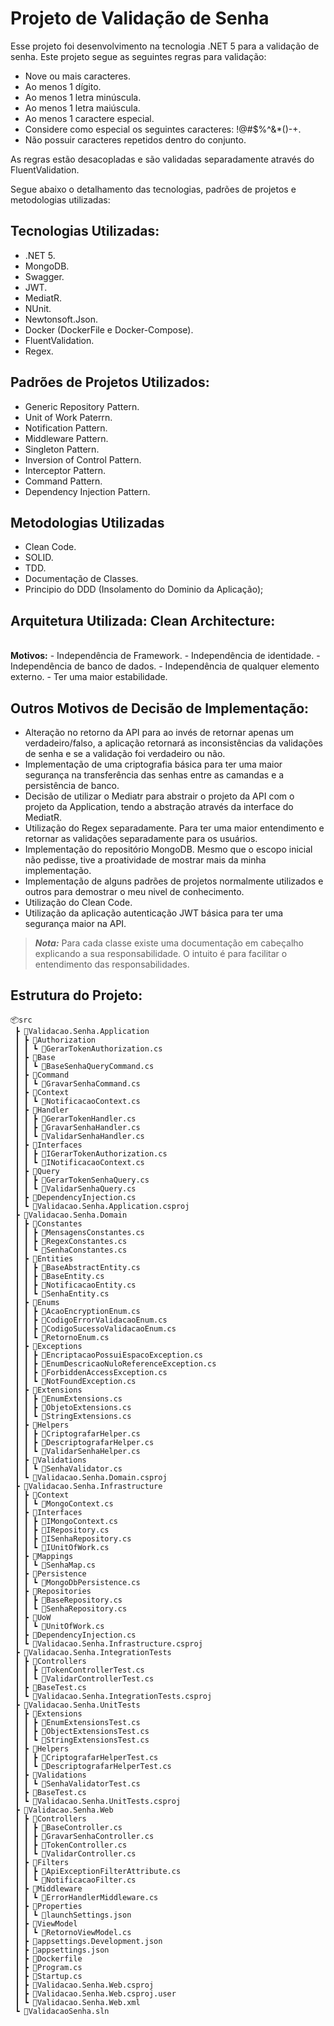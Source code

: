 # Projeto de Validação de Senha

Esse projeto foi desenvolvimento na tecnologia .NET 5 para a validação de senha. Este projeto segue as seguintes regras para validação:

- Nove ou mais caracteres.
- Ao menos 1 dígito.
- Ao menos 1 letra minúscula.
- Ao menos 1 letra maiúscula.
- Ao menos 1 caractere especial.
- Considere como especial os seguintes caracteres: !@#$%^&*()-+.
- Não possuir caracteres repetidos dentro do conjunto.

As regras estão desacopladas e são validadas separadamente através do FluentValidation. 

Segue abaixo o detalhamento das tecnologias, padrões de projetos e metodologias utilizadas:

## Tecnologias Utilizadas: ##

 - .NET 5.
 - MongoDB.
 - Swagger.
 - JWT.
 - MediatR.
 - NUnit.
 - Newtonsoft.Json.
 - Docker (DockerFile e Docker-Compose).
 - FluentValidation.
 - Regex.

 ## Padrões de Projetos Utilizados: ##
 - Generic Repository Pattern.
 - Unit of Work Paterrn.
 - Notification Pattern.
 - Middleware Pattern.
 - Singleton Pattern.
 - Inversion of Control Pattern.
 - Interceptor Pattern.
 - Command Pattern.
 - Dependency Injection Pattern.

  ## Metodologias Utilizadas ##
  - Clean Code.
  - SOLID.
  - TDD.
  - Documentação de Classes.
  - Principio do DDD (Insolamento do Dominio da Aplicação);

## Arquitetura Utilizada: Clean Architecture: ##
</br>
<b>Motivos:</b>
- Independência de Framework.
- Independência de identidade.
- Independência de banco de dados.
- Independência de qualquer elemento externo.
- Ter uma maior estabilidade.

## Outros Motivos de Decisão de Implementação: ##
 - Alteração no retorno da API para ao invés de retornar apenas um verdadeiro/falso, a aplicação retornará as inconsistências da validações de senha e se a validação foi verdadeiro ou não.
 - Implementação de uma criptografia básica para ter uma maior segurança na transferência das senhas entre as camandas e a persistência de banco. 
 - Decisão de utilizar o Mediatr para abstrair o projeto da API com o projeto da Application, tendo a abstração através da interface do MediatR.
- Utilização do Regex separadamente. Para ter uma maior entendimento e retornar as validações separadamente para os usuários. 
- Implementação do repositório MongoDB. Mesmo que o escopo inicial não pedisse, tive a proatividade de mostrar mais da minha implementação.
- Implementação de alguns padrões de projetos normalmente utilizados e outros para demostrar o meu nivel de conhecimento.
- Utilização do Clean Code.
- Utilização da aplicação autenticação JWT básica para ter uma segurança maior na API.


> **_Nota:_** Para cada classe existe uma documentação em cabeçalho explicando a sua responsabilidade. O intuito é para facilitar o entendimento das responsabilidades.

## Estrutura do Projeto: ##


```
📦src
 ┣ 📂Validacao.Senha.Application 
 ┃ ┣ 📂Authorization
 ┃ ┃ ┗ 📜GerarTokenAuthorization.cs
 ┃ ┣ 📂Base
 ┃ ┃ ┗ 📜BaseSenhaQueryCommand.cs
 ┃ ┣ 📂Command
 ┃ ┃ ┗ 📜GravarSenhaCommand.cs
 ┃ ┣ 📂Context
 ┃ ┃ ┗ 📜NotificacaoContext.cs
 ┃ ┣ 📂Handler
 ┃ ┃ ┣ 📜GerarTokenHandler.cs
 ┃ ┃ ┣ 📜GravarSenhaHandler.cs
 ┃ ┃ ┗ 📜ValidarSenhaHandler.cs
 ┃ ┣ 📂Interfaces
 ┃ ┃ ┣ 📜IGerarTokenAuthorization.cs
 ┃ ┃ ┗ 📜INotificacaoContext.cs
 ┃ ┣ 📂Query
 ┃ ┃ ┣ 📜GerarTokenSenhaQuery.cs
 ┃ ┃ ┗ 📜ValidarSenhaQuery.cs
 ┃ ┣ 📜DependencyInjection.cs
 ┃ ┗ 📜Validacao.Senha.Application.csproj
 ┣ 📂Validacao.Senha.Domain
 ┃ ┣ 📂Constantes
 ┃ ┃ ┣ 📜MensagensConstantes.cs
 ┃ ┃ ┣ 📜RegexConstantes.cs
 ┃ ┃ ┗ 📜SenhaConstantes.cs
 ┃ ┣ 📂Entities
 ┃ ┃ ┣ 📜BaseAbstractEntity.cs
 ┃ ┃ ┣ 📜BaseEntity.cs
 ┃ ┃ ┣ 📜NotificacaoEntity.cs
 ┃ ┃ ┗ 📜SenhaEntity.cs
 ┃ ┣ 📂Enums
 ┃ ┃ ┣ 📜AcaoEncryptionEnum.cs
 ┃ ┃ ┣ 📜CodigoErrorValidacaoEnum.cs
 ┃ ┃ ┣ 📜CodigoSucessoValidacaoEnum.cs
 ┃ ┃ ┗ 📜RetornoEnum.cs
 ┃ ┣ 📂Exceptions
 ┃ ┃ ┣ 📜EncriptacaoPossuiEspacoException.cs
 ┃ ┃ ┣ 📜EnumDescricaoNuloReferenceException.cs
 ┃ ┃ ┣ 📜ForbiddenAccessException.cs
 ┃ ┃ ┗ 📜NotFoundException.cs
 ┃ ┣ 📂Extensions
 ┃ ┃ ┣ 📜EnumExtensions.cs
 ┃ ┃ ┣ 📜ObjetoExtensions.cs
 ┃ ┃ ┗ 📜StringExtensions.cs
 ┃ ┣ 📂Helpers
 ┃ ┃ ┣ 📜CriptografarHelper.cs
 ┃ ┃ ┣ 📜DescriptografarHelper.cs
 ┃ ┃ ┗ 📜ValidarSenhaHelper.cs
 ┃ ┣ 📂Validations
 ┃ ┃ ┗ 📜SenhaValidator.cs
 ┃ ┗ 📜Validacao.Senha.Domain.csproj
 ┣ 📂Validacao.Senha.Infrastructure
 ┃ ┣ 📂Context
 ┃ ┃ ┗ 📜MongoContext.cs
 ┃ ┣ 📂Interfaces
 ┃ ┃ ┣ 📜IMongoContext.cs
 ┃ ┃ ┣ 📜IRepository.cs
 ┃ ┃ ┣ 📜ISenhaRepository.cs
 ┃ ┃ ┗ 📜IUnitOfWork.cs
 ┃ ┣ 📂Mappings
 ┃ ┃ ┗ 📜SenhaMap.cs
 ┃ ┣ 📂Persistence
 ┃ ┃ ┗ 📜MongoDbPersistence.cs
 ┃ ┣ 📂Repositories
 ┃ ┃ ┣ 📜BaseRepository.cs
 ┃ ┃ ┗ 📜SenhaRepository.cs
 ┃ ┣ 📂UoW
 ┃ ┃ ┗ 📜UnitOfWork.cs
 ┃ ┣ 📜DependencyInjection.cs
 ┃ ┗ 📜Validacao.Senha.Infrastructure.csproj
 ┣ 📂Validacao.Senha.IntegrationTests
 ┃ ┣ 📂Controllers
 ┃ ┃ ┣ 📜TokenControllerTest.cs
 ┃ ┃ ┗ 📜ValidarControllerTest.cs
 ┃ ┣ 📜BaseTest.cs
 ┃ ┗ 📜Validacao.Senha.IntegrationTests.csproj
 ┣ 📂Validacao.Senha.UnitTests
 ┃ ┣ 📂Extensions
 ┃ ┃ ┣ 📜EnumExtensionsTest.cs
 ┃ ┃ ┣ 📜ObjectExtensionsTest.cs
 ┃ ┃ ┗ 📜StringExtensionsTest.cs
 ┃ ┣ 📂Helpers
 ┃ ┃ ┣ 📜CriptografarHelperTest.cs
 ┃ ┃ ┗ 📜DescriptografarHelperTest.cs
 ┃ ┣ 📂Validations
 ┃ ┃ ┗ 📜SenhaValidatorTest.cs
 ┃ ┣ 📜BaseTest.cs
 ┃ ┗ 📜Validacao.Senha.UnitTests.csproj
 ┣ 📂Validacao.Senha.Web
 ┃ ┣ 📂Controllers
 ┃ ┃ ┣ 📜BaseController.cs
 ┃ ┃ ┣ 📜GravarSenhaController.cs
 ┃ ┃ ┣ 📜TokenController.cs
 ┃ ┃ ┗ 📜ValidarController.cs
 ┃ ┣ 📂Filters
 ┃ ┃ ┣ 📜ApiExceptionFilterAttribute.cs
 ┃ ┃ ┗ 📜NotificacaoFilter.cs
 ┃ ┣ 📂Middleware
 ┃ ┃ ┗ 📜ErrorHandlerMiddleware.cs
 ┃ ┣ 📂Properties
 ┃ ┃ ┗ 📜launchSettings.json
 ┃ ┣ 📂ViewModel
 ┃ ┃ ┗ 📜RetornoViewModel.cs
 ┃ ┣ 📜appsettings.Development.json
 ┃ ┣ 📜appsettings.json
 ┃ ┣ 📜Dockerfile
 ┃ ┣ 📜Program.cs
 ┃ ┣ 📜Startup.cs
 ┃ ┣ 📜Validacao.Senha.Web.csproj
 ┃ ┣ 📜Validacao.Senha.Web.csproj.user
 ┃ ┗ 📜Validacao.Senha.Web.xml
 ┗ 📜ValidacaoSenha.sln
 ```

